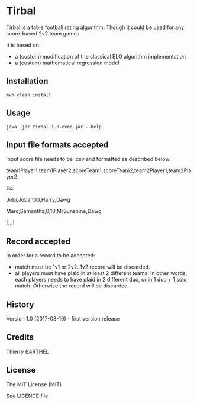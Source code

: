 # Tirbal
 
Tirbal is a table football rating algorithm. 
Though it could be used for any score-based 2v2 team games.

It is based on : 
* a (custom) modification of the classical ELO algorithm implementation
* a (custom) mathematical regression model

 
## Installation
 
`mvn clean install`
 
## Usage
 
`java -jar tirbal-1.0-exec.jar --help`

## Input file formats accepted

input score file needs to be .csv and formatted as described below:

team1Player1,team1Player2,scoreTeam1,scoreTeam2,team2Player1,team2Player2

Ex:

Jobi,Joba,10,1,Harry,Dawg

Marc,Samantha,0,10,MrSunshine,Dawg

[...]

## Record accepted
 
In order for a record to be accepted:
* match must be 1v1 or 2v2. 1v2 record will be discarded.
* all players must have plaid in at least 2 different teams. In other words, each players needs to have plaid in 2 different duo, or in 1 duo + 1 solo match. Otherwise the record will be discarded.
 
## History
 
Version 1.0 (2017-08-19) - first version release
 
## Credits
 
Thierry BARTHEL
 
## License
 
The MIT License (MIT)

See LICENCE file

